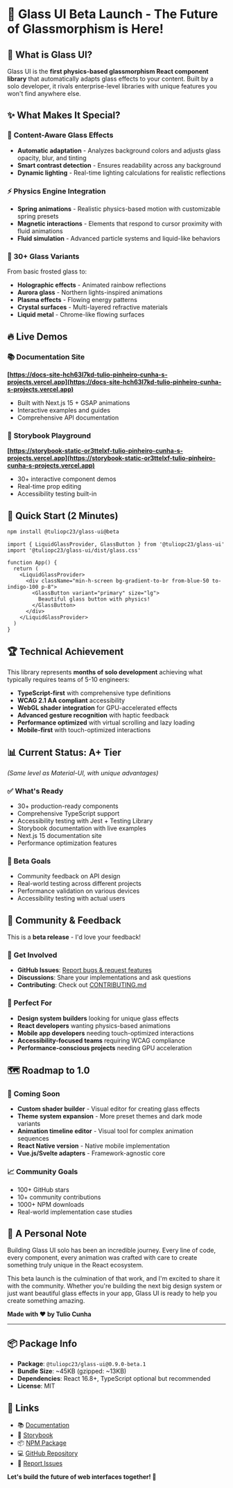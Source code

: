 # 🎉 Glass UI Beta Launch - The Future of Glassmorphism is Here!

## 🚀 What is Glass UI?

Glass UI is the **first physics-based glassmorphism React component library** that automatically adapts glass effects to your content. Built by a solo developer, it rivals enterprise-level libraries with unique features you won't find anywhere else.

## ✨ What Makes It Special?

### 🧠 **Content-Aware Glass Effects**
- **Automatic adaptation** - Analyzes background colors and adjusts glass opacity, blur, and tinting
- **Smart contrast detection** - Ensures readability across any background
- **Dynamic lighting** - Real-time lighting calculations for realistic reflections

### ⚡ **Physics Engine Integration**
- **Spring animations** - Realistic physics-based motion with customizable spring presets
- **Magnetic interactions** - Elements that respond to cursor proximity with fluid animations
- **Fluid simulation** - Advanced particle systems and liquid-like behaviors

### 🎨 **30+ Glass Variants**
From basic frosted glass to:
- **Holographic effects** - Animated rainbow reflections
- **Aurora glass** - Northern lights-inspired animations  
- **Plasma effects** - Flowing energy patterns
- **Crystal surfaces** - Multi-layered refractive materials
- **Liquid metal** - Chrome-like flowing surfaces

## 🔥 Live Demos

### 📚 **Documentation Site**
**[https://docs-site-hch63l7kd-tulio-pinheiro-cunha-s-projects.vercel.app](https://docs-site-hch63l7kd-tulio-pinheiro-cunha-s-projects.vercel.app)**
- Built with Next.js 15 + GSAP animations
- Interactive examples and guides
- Comprehensive API documentation

### 🎨 **Storybook Playground**  
**[https://storybook-static-or3ttelxf-tulio-pinheiro-cunha-s-projects.vercel.app](https://storybook-static-or3ttelxf-tulio-pinheiro-cunha-s-projects.vercel.app)**
- 30+ interactive component demos
- Real-time prop editing
- Accessibility testing built-in

## 🚀 Quick Start (2 Minutes)

```bash
npm install @tuliopc23/glass-ui@beta
```

```tsx
import { LiquidGlassProvider, GlassButton } from '@tuliopc23/glass-ui'
import '@tuliopc23/glass-ui/dist/glass.css'

function App() {
  return (
    <LiquidGlassProvider>
      <div className="min-h-screen bg-gradient-to-br from-blue-50 to-indigo-100 p-8">
        <GlassButton variant="primary" size="lg">
          Beautiful glass button with physics! 
        </GlassButton>
      </div>
    </LiquidGlassProvider>
  )
}
```

## 🏆 Technical Achievement

This library represents **months of solo development** achieving what typically requires teams of 5-10 engineers:

- **TypeScript-first** with comprehensive type definitions
- **WCAG 2.1 AA compliant** accessibility
- **WebGL shader integration** for GPU-accelerated effects
- **Advanced gesture recognition** with haptic feedback
- **Performance optimized** with virtual scrolling and lazy loading
- **Mobile-first** with touch-optimized interactions

## 📊 Current Status: **A+ Tier** 
*(Same level as Material-UI, with unique advantages)*

### ✅ **What's Ready**
- 30+ production-ready components
- Comprehensive TypeScript support
- Accessibility testing with Jest + Testing Library
- Storybook documentation with live examples
- Next.js 15 documentation site
- Performance optimization features

### 🎯 **Beta Goals**
- Community feedback on API design
- Real-world testing across different projects
- Performance validation on various devices
- Accessibility testing with actual users

## 🤝 Community & Feedback

This is a **beta release** - I'd love your feedback!

### 📧 **Get Involved**
- **GitHub Issues**: [Report bugs & request features](https://github.com/tuliopc23/glass-ui/issues)
- **Discussions**: Share your implementations and ask questions
- **Contributing**: Check out [CONTRIBUTING.md](https://github.com/tuliopc23/glass-ui/blob/main/CONTRIBUTING.md)

### 🎯 **Perfect For**
- **Design system builders** looking for unique glass effects
- **React developers** wanting physics-based animations
- **Mobile app developers** needing touch-optimized interactions
- **Accessibility-focused teams** requiring WCAG compliance
- **Performance-conscious projects** needing GPU acceleration

## 🗺️ **Roadmap to 1.0**

### 🚧 **Coming Soon**
- **Custom shader builder** - Visual editor for creating glass effects
- **Theme system expansion** - More preset themes and dark mode variants
- **Animation timeline editor** - Visual tool for complex animation sequences
- **React Native version** - Native mobile implementation
- **Vue.js/Svelte adapters** - Framework-agnostic core

### 📈 **Community Goals**
- 100+ GitHub stars
- 10+ community contributions
- 1000+ NPM downloads
- Real-world implementation case studies

## 🙏 **A Personal Note**

Building Glass UI solo has been an incredible journey. Every line of code, every component, every animation was crafted with care to create something truly unique in the React ecosystem.

This beta launch is the culmination of that work, and I'm excited to share it with the community. Whether you're building the next big design system or just want beautiful glass effects in your app, Glass UI is ready to help you create something amazing.

**Made with ❤️ by Tulio Cunha**

---

## 📦 **Package Info**
- **Package**: `@tuliopc23/glass-ui@0.9.0-beta.1`
- **Bundle Size**: ~45KB (gzipped: ~13KB)
- **Dependencies**: React 16.8+, TypeScript optional but recommended
- **License**: MIT

## 🔗 **Links**
- 📚 [Documentation](https://docs-site-hch63l7kd-tulio-pinheiro-cunha-s-projects.vercel.app)
- 🎨 [Storybook](https://storybook-static-or3ttelxf-tulio-pinheiro-cunha-s-projects.vercel.app)
- 📦 [NPM Package](https://www.npmjs.com/package/@tuliopc23/glass-ui)
- 💻 [GitHub Repository](https://github.com/tuliopc23/glass-ui)
- 🐛 [Report Issues](https://github.com/tuliopc23/glass-ui/issues)

**Let's build the future of web interfaces together! 🚀**